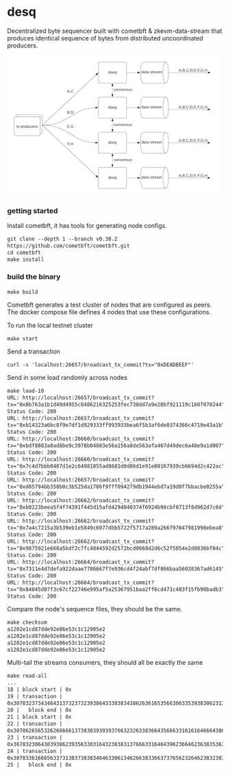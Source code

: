 # desq

Decentralized byte sequencer built with cometbft & zkevm-data-stream that produces identical sequence of bytes from distributed uncoordinated producers. 

![BFT sequencer](dseq.png)

### getting started

Install cometbft, it has tools for generating node configs.

```shell
git clone --depth 1 --branch v0.38.2  https://github.com/cometbft/cometbft.git
cd cometbft
make install
```

### build the binary

```shell
make build
```

Cometbft generates a test cluster of nodes that are configured as peers. The docker compose file defines 4 nodes that use these configurations.

To run the local testnet cluster

```shell
make start
```

Send a transaction

```
curl -s 'localhost:26657/broadcast_tx_commit?tx="0xDEADBEEF"'
```

Send in some load randomly across nodes

```shell
make load-10                                                                                                                                                                                       
URL: http://localhost:26657/broadcast_tx_commit?tx="0x8b763a1b1d49d4955c8486216325253fec738dd7a9e28bf921119c160f070244", Status Code: 200
URL: http://localhost:26657/broadcast_tx_commit?tx="0xb14323a6bc8f9e7df1d929333ff993933bea6f5b3af6de0374366c4719e43a1b", Status Code: 200
URL: http://localhost:26660/broadcast_tx_commit?tx="0xbdf8883a0ad8be9c3978b04883e56a156a8de563afa467d49dec6a40e9a1d007", Status Code: 200
URL: http://localhost:26660/broadcast_tx_commit?tx="0x7c4d7bbb0407d1e2c64981855ad8681d0d86d1e91e00167939cb6694d2c422ac", Status Code: 200
URL: http://localhost:26657/broadcast_tx_commit?tx="0xd85794bb358b0c3b525da1786f9fff094279db1944ebd7a19d0f7bbacbe0255a", Status Code: 200
URL: http://localhost:26662/broadcast_tx_commit?tx="0xb0223beea5f4f74391f445d15afd4294040374f6924b98cbf8713f8d962d7c8d", Status Code: 200
URL: http://localhost:26662/broadcast_tx_commit?tx="0x7a4c7215a3b539eb1e5849c6077dbb5722f5717a289a266f97647981998ebea8", Status Code: 200
URL: http://localhost:26662/broadcast_tx_commit?tx="0x9875921e668a5bdf2c7fc4844592d2572bcd0668d2d6c52f5054e2d0836bf84c", Status Code: 200
URL: http://localhost:26664/broadcast_tx_commit?tx="0x7311e4d7defa922daae7786667f7e936cd4f24abf7df866baa56038367ad6145", Status Code: 200
URL: http://localhost:26664/broadcast_tx_commit?tx="0x84045d87f3c67cf22746e995af5a25367951baa2ff6cd471c483f15fb90badb3", Status Code: 200
```

Compare the node's sequence files, they should be the same. 

```shell
make checksum                                                                                                          
a1202e1cd87dde92e86e53c1c12905e2
a1202e1cd87dde92e86e53c1c12905e2
a1202e1cd87dde92e86e53c1c12905e2
a1202e1cd87dde92e86e53c1c12905e2
```

Multi-tail the streams consumers, they should all be exactly the same

```shell
make read-all
...
18 | block start | 0x
19 | transaction | 0x307832373434643137323732393864333838343862636165356630633539383062313337383862323266613163653433656336386664633733363030383766336435
20 |   block end | 0x
21 | block start | 0x
22 | transaction | 0x307862656532626666613738303939393766323263383664356663316161646664386536376638343733376364626663643262383332336666353938313739633931
23 | transaction | 0x307832306438393862393563303164323838313766633164643962366462363835363266626535623232356463643131663732326638353266623033326231333963
24 | transaction | 0x307833616665633731383738383464633061346266383366373765623264623832383732373039653337663661666465656461653530316263613466363063353334
25 |   block end | 0x
```
